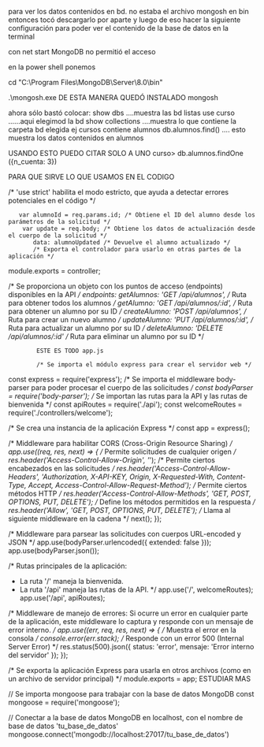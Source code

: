 para ver los datos contenidos en bd. no estaba el archivo mongosh en bin entonces tocó descargarlo por aparte y luego de eso hacer la siguiente configuración para poder ver el contenido de la base de datos en la terminal 

con net start MongoDB
no permitió el acceso

en la power shell ponemos 

cd "C:\Program Files\MongoDB\Server\8.0\bin"

.\mongosh.exe
 DE ESTA MANERA QUEDÓ INSTALADO mongosh

 ahora sólo bastó colocar:
  show dbs ....muestra las bd listas
  use curso ......aqui elegimod la bd
  show collections ....muestra lo que contiene la carpeta bd elegida ej cursos contiene alumnos
  db.alumnos.find() .... esto muestra los datos contenidos en alumnos

  
USANDO ESTO PUEDO CITAR SOLO A UNO 
curso> db.alumnos.findOne ({n_cuenta: 3})



PARA QUE SIRVE LO QUE USAMOS EN EL CODIGO

/* 'use strict' habilita el modo estricto, que ayuda a detectar errores potenciales en el código */

       var alumnoId = req.params.id; /* Obtiene el ID del alumno desde los parámetros de la solicitud */
        var update = req.body; /* Obtiene los datos de actualización desde el cuerpo de la solicitud */
           data: alumnoUpdated /* Devuelve el alumno actualizado */
           /* Exporta el controlador para usarlo en otras partes de la aplicación */
module.exports = controller;




  /* Se proporciona un objeto con los puntos de acceso (endpoints) disponibles en la API */
        endpoints: 
            getAlumnos: 'GET /api/alumnos', /* Ruta para obtener todos los alumnos */
            getAlumno: 'GET /api/alumnos/:id', /* Ruta para obtener un alumno por su ID */
            createAlumno: 'POST /api/alumnos', /* Ruta para crear un nuevo alumno */
            updateAlumno: 'PUT /api/alumnos/:id', /* Ruta para actualizar un alumno por su ID */
            deleteAlumno: 'DELETE /api/alumnos/:id' /* Ruta para eliminar un alumno por su ID */


            ESTE ES TODO app.js

            /* Se importa el módulo express para crear el servidor web */
const express = require('express');
/* Se importa el middleware body-parser para poder procesar el cuerpo de las solicitudes */
const bodyParser = require('body-parser');
/* Se importan las rutas para la API y las rutas de bienvenida */
const apiRoutes = require('./api');
const welcomeRoutes = require('./controllers/welcome');

/* Se crea una instancia de la aplicación Express */
const app = express();

/* Middleware para habilitar CORS (Cross-Origin Resource Sharing) */
app.use((req, res, next) => {
    /* Permite solicitudes de cualquier origen */
    res.header('Access-Control-Allow-Origin', '*');
    /* Permite ciertos encabezados en las solicitudes */
    res.header('Access-Control-Allow-Headers', 'Authorization, X-API-KEY, Origin, X-Requested-With, Content-Type, Accept, Access-Control-Allow-Request-Method');
    /* Permite ciertos métodos HTTP */
    res.header('Access-Control-Allow-Methods', 'GET, POST, OPTIONS, PUT, DELETE');
    /* Define los métodos permitidos en la respuesta */
    res.header('Allow', 'GET, POST, OPTIONS, PUT, DELETE');
    /* Llama al siguiente middleware en la cadena */
    next();
});

/* Middleware para parsear las solicitudes con cuerpos URL-encoded y JSON */
app.use(bodyParser.urlencoded({ extended: false }));
app.use(bodyParser.json());

/* Rutas principales de la aplicación: 
   - La ruta '/' maneja la bienvenida.
   - La ruta '/api' maneja las rutas de la API. */
app.use('/', welcomeRoutes);
app.use('/api', apiRoutes);

/* Middleware de manejo de errores:
   Si ocurre un error en cualquier parte de la aplicación, 
   este middleware lo captura y responde con un mensaje de error interno. */
app.use((err, req, res, next) => {
    /* Muestra el error en la consola */
    console.error(err.stack);
    /* Responde con un error 500 (Internal Server Error) */
    res.status(500).json({
        status: 'error',
        mensaje: 'Error interno del servidor'
    });
});

/* Se exporta la aplicación Express para usarla en otros archivos (como en un archivo de servidor principal) */
module.exports = app;
ESTUDIAR MAS 




// Se importa mongoose para trabajar con la base de datos MongoDB
const mongoose = require('mongoose');

// Conectar a la base de datos MongoDB en localhost, con el nombre de base de datos 'tu_base_de_datos'
mongoose.connect('mongodb://localhost:27017/tu_base_de_datos')




